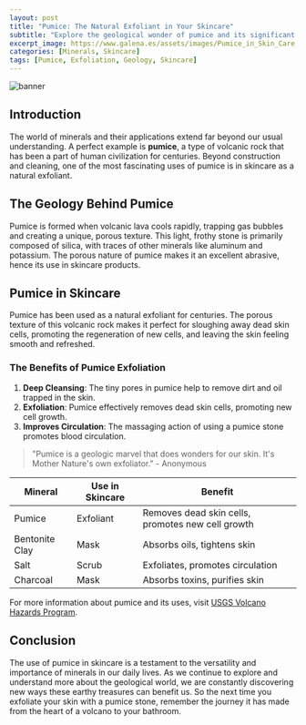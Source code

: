 ```yaml
---
layout: post
title: "Pumice: The Natural Exfoliant in Your Skincare"
subtitle: "Explore the geological wonder of pumice and its significant role in the world of skincare."
excerpt_image: https://www.galena.es/assets/images/Pumice_in_Skin_Care.png
categories: [Minerals, Skincare]
tags: [Pumice, Exfoliation, Geology, Skincare]
---
```


![banner](https://www.galena.es/assets/images/Pumice_in_Skin_Care.png "Close-up of a pumice stone, showcasing its porous texture, surrounded by exfoliating skin care products. The image highlights pumice's role as a natural exfoliant in skincare, appealing to geology enthusiasts and readers interested in minerals.")

## Introduction
The world of minerals and their applications extend far beyond our usual understanding. A perfect example is **pumice**, a type of volcanic rock that has been a part of human civilization for centuries. Beyond construction and cleaning, one of the most fascinating uses of pumice is in skincare as a natural exfoliant.

## The Geology Behind Pumice
Pumice is formed when volcanic lava cools rapidly, trapping gas bubbles and creating a unique, porous texture. This light, frothy stone is primarily composed of silica, with traces of other minerals like aluminum and potassium. The porous nature of pumice makes it an excellent abrasive, hence its use in skincare products.

## Pumice in Skincare
Pumice has been used as a natural exfoliant for centuries. The porous texture of this volcanic rock makes it perfect for sloughing away dead skin cells, promoting the regeneration of new cells, and leaving the skin feeling smooth and refreshed.

### The Benefits of Pumice Exfoliation
1. **Deep Cleansing**: The tiny pores in pumice help to remove dirt and oil trapped in the skin.
2. **Exfoliation**: Pumice effectively removes dead skin cells, promoting new cell growth.
3. **Improves Circulation**: The massaging action of using a pumice stone promotes blood circulation.

> "Pumice is a geologic marvel that does wonders for our skin. It's Mother Nature's own exfoliator." - Anonymous

| Mineral | Use in Skincare | Benefit |
|---------|-----------------|---------|
| Pumice | Exfoliant | Removes dead skin cells, promotes new cell growth |
| Bentonite Clay | Mask | Absorbs oils, tightens skin |
| Salt | Scrub | Exfoliates, promotes circulation |
| Charcoal | Mask | Absorbs toxins, purifies skin |

For more information about pumice and its uses, visit [USGS Volcano Hazards Program](https://volcanoes.usgs.gov/volcanic_ash/pumice.html).

## Conclusion
The use of pumice in skincare is a testament to the versatility and importance of minerals in our daily lives. As we continue to explore and understand more about the geological world, we are constantly discovering new ways these earthy treasures can benefit us. So the next time you exfoliate your skin with a pumice stone, remember the journey it has made from the heart of a volcano to your bathroom.